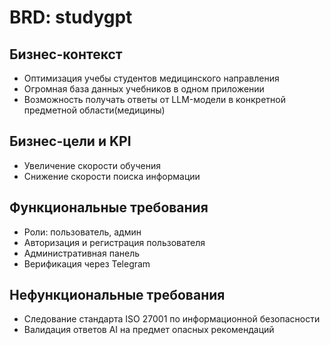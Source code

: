 # BRD: studygpt

## Бизнес-контекст
  - Оптимизация учебы студентов медицинского направления
  - Огромная база данных учебников в одном приложении
  - Возможность получать ответы от LLM-модели в конкретной предметной области(медицины)

## Бизнес-цели и KPI
  - Увеличение скорости обучения
  - Снижение скорости поиска информации

## Функциональные требования
  - Роли: пользователь, админ
  - Авторизация и регистрация пользователя
  - Административная панель
  - Верификация через Telegram

## Нефункциональные требования
  - Следование стандарта ISO 27001 по информационной безопасности
  - Валидация ответов AI на предмет опасных рекомендаций
